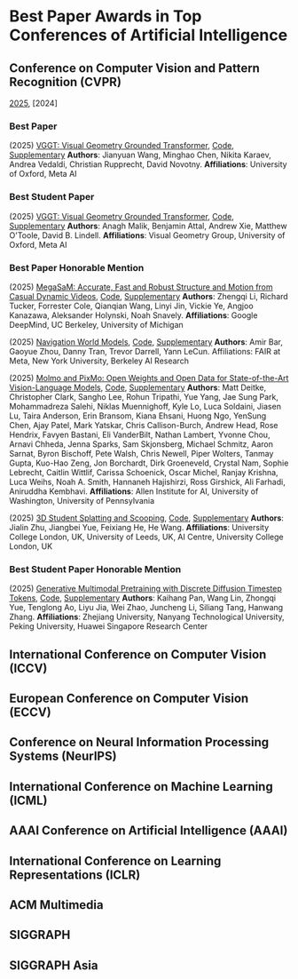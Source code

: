 # Best Paper Awards in Top Conferences of Artificial Intelligence

## Conference on Computer Vision and Pattern Recognition (CVPR)
[2025](https://cvpr.thecvf.com/Conferences/2025/BestPapersDemos), [2024]

### Best Paper
(2025) [VGGT: Visual Geometry Grounded Transformer](https://openaccess.thecvf.com/content/CVPR2025/papers/Wang_VGGT_Visual_Geometry_Grounded_Transformer_CVPR_2025_paper.pdf), [Code](https://github.com/facebookresearch/vggt), [Supplementary](https://openaccess.thecvf.com/content/CVPR2025/supplemental/Wang_VGGT_Visual_Geometry_CVPR_2025_supplemental.pdf) **Authors**: Jianyuan Wang, Minghao Chen, Nikita Karaev, Andrea Vedaldi, Christian Rupprecht, David Novotny. **Affiliations**: University of Oxford, Meta AI

### Best Student Paper
(2025) [VGGT: Visual Geometry Grounded Transformer](https://openaccess.thecvf.com/content/CVPR2025/papers/Wang_VGGT_Visual_Geometry_Grounded_Transformer_CVPR_2025_paper.pdf), [Code](https://github.com/facebookresearch/vggt), [Supplementary](https://openaccess.thecvf.com/content/CVPR2025/supplemental/Wang_VGGT_Visual_Geometry_CVPR_2025_supplemental.pdf) **Authors**: Anagh Malik, Benjamin Attal, Andrew Xie, Matthew O'Toole, David B. Lindell. **Affiliations**: Visual Geometry Group, University of Oxford, Meta AI

### Best Paper Honorable Mention
(2025) [MegaSaM: Accurate, Fast and Robust Structure and Motion from Casual Dynamic Videos](https://openaccess.thecvf.com/content/CVPR2025/papers/Li_MegaSaM_Accurate_Fast_and_Robust_Structure_and_Motion_from_Casual_CVPR_2025_paper.pdf), [Code](https://github.com/mega-sam/mega-sam), [Supplementary](https://openaccess.thecvf.com/content/CVPR2025/supplemental/Li_MegaSaM_Accurate_Fast_CVPR_2025_supplemental.pdf) **Authors**: Zhengqi Li, Richard Tucker, Forrester Cole, Qianqian Wang, Linyi Jin, Vickie Ye, Angjoo Kanazawa, Aleksander Holynski, Noah Snavely. **Affiliations**: Google DeepMind, UC Berkeley, University of Michigan

(2025) [Navigation World Models](https://openaccess.thecvf.com/content/CVPR2025/papers/Bar_Navigation_World_Models_CVPR_2025_paper.pdf), [Code](https://github.com/facebookresearch/nwm), [Supplementary](https://openaccess.thecvf.com/content/CVPR2025/supplemental/Bar_Navigation_World_Models_CVPR_2025_supplemental.pdf) **Authors**: Amir Bar, Gaoyue Zhou, Danny Tran, Trevor Darrell, Yann LeCun. Affiliations: FAIR at Meta, New York University, Berkeley AI Research

(2025) [Molmo and PixMo: Open Weights and Open Data for State-of-the-Art Vision-Language Models](https://openaccess.thecvf.com/content/CVPR2025/papers/Deitke_Molmo_and_PixMo_Open_Weights_and_Open_Data_for_State-of-the-Art_CVPR_2025_paper.pdf), [Code](), [Supplementary](https://openaccess.thecvf.com/content/CVPR2025/supplemental/Deitke_Molmo_and_PixMo_CVPR_2025_supplemental.pdf) **Authors**: Matt Deitke, Christopher Clark, Sangho Lee, Rohun Tripathi, Yue Yang, Jae Sung Park, Mohammadreza Salehi, Niklas Muennighoff, Kyle Lo, Luca Soldaini, Jiasen Lu, Taira Anderson, Erin Bransom, Kiana Ehsani, Huong Ngo, YenSung Chen, Ajay Patel, Mark Yatskar, Chris Callison-Burch, Andrew Head, Rose Hendrix, Favyen Bastani, Eli VanderBilt, Nathan Lambert, Yvonne Chou, Arnavi Chheda, Jenna Sparks, Sam Skjonsberg, Michael Schmitz, Aaron Sarnat, Byron Bischoff, Pete Walsh, Chris Newell, Piper Wolters, Tanmay Gupta, Kuo-Hao Zeng, Jon Borchardt, Dirk Groeneveld, Crystal Nam, Sophie Lebrecht, Caitlin Wittlif, Carissa Schoenick, Oscar Michel, Ranjay Krishna, Luca Weihs, Noah A. Smith, Hannaneh Hajishirzi, Ross Girshick, Ali Farhadi, Aniruddha Kembhavi. **Affiliations**: Allen Institute for AI, University of Washington, University of Pennsylvania

(2025) [3D Student Splatting and Scooping](https://openaccess.thecvf.com/content/CVPR2025/papers/Zhu_3D_Student_Splatting_and_Scooping_CVPR_2025_paper.pdf), [Code](https://github.com/realcrane/3D-student-splatting-and-scooping), [Supplementary](https://openaccess.thecvf.com/content/CVPR2025/supplemental/Zhu_3D_Student_Splatting_CVPR_2025_supplemental.pdf) **Authors**: Jialin Zhu, Jiangbei Yue, Feixiang He, He Wang. **Affiliations**: University College London, UK, University of Leeds, UK, AI Centre, University College London, UK

### Best Student Paper Honorable Mention
(2025) [Generative Multimodal Pretraining with Discrete Diffusion Timestep Tokens](https://openaccess.thecvf.com/content/CVPR2025/papers/Pan_Generative_Multimodal_Pretraining_with_Discrete_Diffusion_Timestep_Tokens_CVPR_2025_paper.pdf), [Code](https://github.com/selftok-team/SelftokTokenizer/), [Supplementary](https://openaccess.thecvf.com/content/CVPR2025/supplemental/Pan_Generative_Multimodal_Pretraining_CVPR_2025_supplemental.pdf) **Authors**: Kaihang Pan, Wang Lin, Zhongqi Yue, Tenglong Ao, Liyu Jia, Wei Zhao, Juncheng Li, Siliang Tang, Hanwang Zhang. **Affiliations**: Zhejiang University, Nanyang Technological University, Peking University, Huawei Singapore Research Center

## International Conference on Computer Vision (ICCV)

## European Conference on Computer Vision (ECCV)

## Conference on Neural Information Processing Systems (NeurIPS)

## International Conference on Machine Learning (ICML)

## AAAI Conference on Artificial Intelligence (AAAI)

## International Conference on Learning Representations (ICLR)

## ACM Multimedia

## SIGGRAPH

## SIGGRAPH Asia
